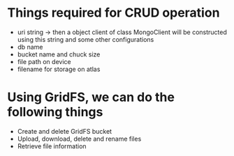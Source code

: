 # Things required for CRUD operation
* uri string -> then a object client of class MongoClient will be constructed using this string and some other configurations
* db name
* bucket name and chuck size
* file path on device
* filename for storage on atlas

# Using GridFS, we can do the following things
* Create and delete GridFS bucket
* Upload, download, delete and rename files
* Retrieve file information